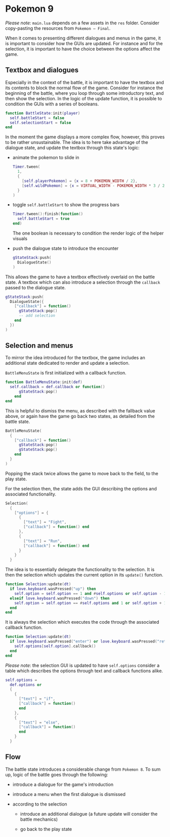 # Pokemon 9

_Please note:_ `main.lua` depends on a few assets in the `res` folder. Consider copy-pasting the resources from `Pokemon — Final`.

When it comes to presenting different dialogues and menus in the game, it is important to consider how the GUIs are updated. For instance and for the selection, it is important to have the choice between the options affect the game.

## Textbox and dialogues

Especially in the context of the battle, it is important to have the textbox and its contents to block the normal flow of the game. Consider for instance the beginning of the battle, where you loop through some introductory text, and then show the selection. In the logic of the update function, it is possible to condition the GUIs with a series of booleans.

```lua
function BattleState:init(player)
  self.battleStart = false
  self.selectionStart = false
end
```

In the moment the game displays a more complex flow, however, this proves to be rather unsustainable. The idea is to here take advantage of the dialogue state, and update the textbox through this state's logic:

- animate the pokemon to slide in

  ```lua
  Timer.tween(
    1,
    {
      [self.playerPokemon] = {x = 8 + POKEMON_WIDTH / 2},
      [self.wildPokemon] = {x = VIRTUAL_WIDTH - POKEMON_WIDTH * 3 / 2 - 8}
    }
  )
  ```

- toggle `self.battleStart` to show the progress bars

  ```lua
  Timer.tween():finish(function()
    self.battleStart = true
  end)
  ```

  The one boolean is necessary to condition the render logic of the helper visuals

- push the dialogue state to introduce the encounter

  ```lua
  gStateStack:push(
    DialogueState()
  )
  ```

This allows the game to have a textbox effectively overlaid on the battle state. A textbox which can also introduce a selection through the `callback` passed to the dialogue state.

```lua
gStateStack:push(
  DialogueState({
    ["callback"] = function()
      gStateStack:pop()
      -- add selection
    end
  })
)
```

## Selection and menus

To mirror the idea introduced for the textbox, the game includes an additional state dedicated to render and update a selection.

`BattleMenuState` is first initialized with a callback function.

```lua
function BattleMenuState:init(def)
  self.callback = def.callback or function()
      gStateStack:pop()
    end
end
```

This is helpful to dismiss the menu, as described with the fallback value above, or again have the game go back two states, as detailed from the battle state.

```lua
BattleMenuState(
  {
    ["callback"] = function()
      gStateStack:pop()
      gStateStack:pop()
    end
  }
)
```

Popping the stack twice allows the game to move back to the field, to the play state.

For the selection then, the state adds the GUI describing the options and associated functionality.

```lua
Selection(
  {
    ["options"] = {
      {
        ["text"] = "Fight",
        ["callback"] = function() end
      },
      {
        ["text"] = "Run",
        ["callback"] = function() end
      }
    }
  }
```

The idea is to essentially delegate the functionality to the selection. It is then the selection which updates the current option in its `update()` function.

```lua
function Selection:update(dt)
  if love.keyboard.wasPressed("up") then
    self.option = self.option == 1 and #self.options or self.option - 1
  elseif love.keyboard.wasPressed("down") then
    self.option = self.option == #self.options and 1 or self.option + 1
  end
end
```

It is always the selection which executes the code through the associated callback function.

```lua
function Selection:update(dt)
  if love.keyboard.wasPressed("enter") or love.keyboard.wasPressed("return") then
    self.options[self.option].callback()
  end
end
```

_Please note_: the selection GUI is updated to have `self.options` consider a table which describes the options through text and callback functions alike.

```lua
self.options =
  def.options or
  {
    {
      ["text"] = "if",
      ["callback"] = function()
      end
    },
    {
      ["text"] = "else",
      ["callback"] = function()
      end
    }
  }
```

## Flow

The battle state introduces a considerable change from `Pokemon 8`. To sum up, logic of the battle goes through the following:

- introduce a dialogue for the game's introduction

- introduce a menu when the first dialogue is dismissed

- according to the selection

  - introduce an additional dialogue (a future update will consider the battle mechanics)

  - go back to the play state
